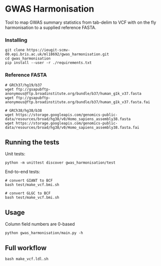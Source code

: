 # GWAS Harmonisation

Tool to map GWAS summary statistics from tab-delim to VCF with on the fly harmonisation to a supplied reference FASTA.

### Installing

```
git clone https://ieugit-scmv-d0.epi.bris.ac.uk/ml18692/gwas_harmonisation.git
cd gwas_harmonisation
pip install --user -r ./requirements.txt
```

### Reference FASTA

```
# GRCh37/hg19/b37
wget ftp://gsapubftp-anonymous@ftp.broadinstitute.org/bundle/b37/human_g1k_v37.fasta
wget ftp://gsapubftp-anonymous@ftp.broadinstitute.org/bundle/b37/human_g1k_v37.fasta.fai

# GRCh38/hg38/b38
wget https://storage.googleapis.com/genomics-public-data/resources/broad/hg38/v0/Homo_sapiens_assembly38.fasta
wget https://storage.googleapis.com/genomics-public-data/resources/broad/hg38/v0/Homo_sapiens_assembly38.fasta.fai
```

## Running the tests

Unit tests:

```
python -m unittest discover gwas_harmonisation/test
```

End-to-end tests:

```
# convert GIANT to BCF
bash test/make_vcf.bmi.sh

# convert GLGC to BCF
bash test/make_vcf.bmi.sh
```

## Usage

Column field numbers are 0-based

```
python gwas_harmonisation/main.py -h
```

## Full workflow

```bash make_vcf.ldl.sh```
